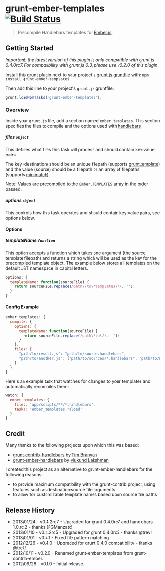 # grunt-ember-templates [![Build Status](https://secure.travis-ci.org/dgeb/grunt-ember-templates.png?branch=master)](http://travis-ci.org/dgeb/grunt-ember-templates)

> Precompile Handlebars templates for [Ember.js](http://emberjs.com).

## Getting Started

*Important: the latest version of this plugin is only compatible with grunt.js 0.4.0rc7. For compatibility with grunt.js 0.3, please use v0.2.0 of this plugin.*

Install this grunt plugin next to your project's [grunt.js gruntfile][getting_started] with: `npm install grunt-ember-templates`

Then add this line to your project's `grunt.js` gruntfile:

```javascript
grunt.loadNpmTasks('grunt-ember-templates');
```

[grunt]: https://github.com/cowboy/grunt
[getting_started]: https://github.com/cowboy/grunt/blob/master/docs/getting_started.md

### Overview

Inside your `grunt.js` file, add a section named `ember_templates`. This section specifies the files to compile and the options used with [handlebars](http://handlebarsjs.com/).

##### files ```object```

This defines what files this task will process and should contain key:value pairs.

The key (destination) should be an unique filepath (supports [grunt.template](https://github.com/cowboy/grunt/blob/master/docs/api_template.md)) and the value (source) should be a filepath or an array of filepaths (supports [minimatch](https://github.com/isaacs/minimatch)).

Note: Values are precompiled to the `Ember.TEMPLATES` array in the order passed.

##### options ```object```

This controls how this task operates and should contain key:value pairs, see options below.

#### Options

##### templateName ```function```

This option accepts a function which takes one argument (the source template filepath) and returns a string which will be used as the key for the precompiled template object.  The example below stores all templates on the default JST namespace in capital letters.

``` javascript
options: {
  templateName: function(sourceFile) {
    return sourceFile.replace(/path\/to\/templates\//, '');
  }
}
```

#### Config Example

``` javascript
ember_templates: {
  compile: {
    options: {
      templateName: function(sourceFile) {
        return sourceFile.replace(/path\/to\//, '');
      }
    },
    files: {
      "path/to/result.js": "path/to/source.handlebars",
      "path/to/another.js": ["path/to/sources/*.handlebars", "path/to/more/*.handlebars"]
    }
  }
}
```

Here's an example task that watches for changes to your templates and automatically recompiles them:

``` javascript
watch: {
  ember_templates: {
    files: 'app/scripts/**/*.handlebars',
    tasks: 'ember_templates reload'
  },
}
```

## Credit

Many thanks to the following projects upon which this was based:

* [grunt-contrib-handlebars](https://github.com/gruntjs/grunt-contrib-handlebars) by [Tim Branyen](https://github.com/tbranyen)
* [grunt-ember-handlebars](https://github.com/yaymukund/grunt-ember-handlebars) by [Mukund Lakshman](https://github.com/yaymukund)

I created this project as an alternative to grunt-ember-handlebars for the following reasons:
* to provide maximum compatibility with the grunt-contrib project, using features such as destination:source file arguments
* to allow for customizable template names based upon source file paths

## Release History

* 2013/01/24 - v0.4.2rc7 - Upgraded for grunt 0.4.0rc7 and handlebars 1.0.rc.2 - thanks @GManzato!
* 2013/01/10 - v0.4.2rc5 - Upgraded for grunt 0.4.0rc5 - thanks @trev!
* 2013/01/01 - v0.4.1 - Fixed file pattern matching
* 2012/12/26 - v0.4.0 - Upgraded for grunt 0.4.0 compatibility - thanks @trek!
* 2012/10/11 - v0.2.0 - Renamed grunt-ember-templates from grunt-contrib-ember.
* 2012/09/28 - v0.1.0 - Initial release.
